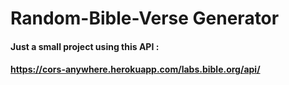 # Random-Bible-Verse Generator

#### Just a small project using this API :
#### https://cors-anywhere.herokuapp.com/labs.bible.org/api/


